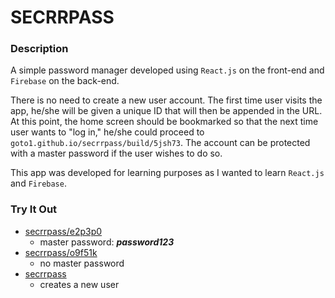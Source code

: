 # SECRRPASS

### Description

A simple password manager developed using `React.js` on the front-end and `Firebase` on the back-end.

There is no need to create a new user account. The first time user visits the app, he/she will be given a unique ID that will then be appended in the URL. At this point, the home screen should be bookmarked so that the next time user wants to "log in," he/she could proceed to `goto1.github.io/secrrpass/build/5jsh73`. The account can be protected with a master password if the user wishes to do so.

This app was developed for learning purposes as I wanted to learn `React.js` and `Firebase`.

### Try It Out
* [secrrpass/e2p3p0](https://goto1.github.io/secrrpass/build/e2p3p0)
  * master password: ***password123***
* [secrrpass/o9f51k](https://goto1.github.io/secrrpass/build/o9f51k)
	* no master password
* [secrrpass](https://goto1.github.io/secrrpass/build/)
	* creates a new user